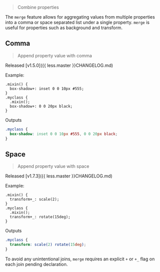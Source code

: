 > Combine properties

The `merge` feature allows for aggregating values from multiple properties into a comma or space separated list under a single property. `merge` is useful for properties such as background and transform.

## Comma

> Append property value with comma

Released [v1.5.0]({{ less.master }}CHANGELOG.md)

Example:

```less
.mixin() {
  box-shadow+: inset 0 0 10px #555;
}
.myclass {
  .mixin();
  box-shadow+: 0 0 20px black;
}
```
Outputs

```css
.myclass {
  box-shadow: inset 0 0 10px #555, 0 0 20px black;
}
```

## Space

> Append property value with space

Released [v1.7.3]({{ less.master }}CHANGELOG.md)

Example:

```less
.mixin() {
  transform+_: scale(2);
}
.myclass {
  .mixin();
  transform+_: rotate(15deg);
}
```
Outputs

```css
.myclass {
  transform: scale(2) rotate(15deg);
}
```

To avoid any unintentional joins, `merge` requires an explicit `+` or `+_` flag on each join pending declaration.
